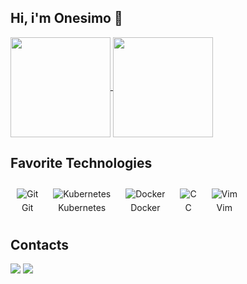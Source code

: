 ## Hi, i'm Onesimo 👋

<a href="https://github.com/anuraghazra/github-readme-stats">
  <img height=160 align="center" src="https://github-readme-stats.vercel.app/api?username=briito&theme=transparent&show_icons=true&card_width=180" />
</a>

<a href="https://github.com/anuraghazra/convoychat">
   <img height=160 align="center" src="https://github-readme-stats.vercel.app/api/top-langs/?username=briito&layout=compact&theme=transparent&card_width=300" />
</a>

## Favorite Technologies

<div display="flex">
    <div style="display: inline-block; text-align: center; margin: 10px;">
      <img src="https://skillicons.dev/icons?i=git" alt="Git" style="display: block; margin: 0 auto;" />
      <div style="margin-top: 5px;">Git</div>
    </div>
    <div style="display: inline-block; text-align: center; margin: 10px;">
      <img src="https://skillicons.dev/icons?i=kubernetes" alt="Kubernetes" style="display: block; margin: 0 auto;" />
      <div style="margin-top: 5px;">Kubernetes</div>
    </div>
    <div style="display: inline-block; text-align: center; margin: 10px;">
      <img src="https://skillicons.dev/icons?i=docker" alt="Docker" style="display: block; margin: 0 auto;" />
      <div style="margin-top: 5px;">Docker</div>
    </div>
    <div style="display: inline-block; text-align: center; margin: 10px;">
      <img src="https://skillicons.dev/icons?i=c" alt="C" style="display: block; margin: 0 auto;" />
      <div style="margin-top: 5px;">C</div>
    </div>
    <div style="display: inline-block; text-align: center; margin: 10px;">
      <img src="https://skillicons.dev/icons?i=vim" alt="Vim" style="display: block; margin: 0 auto;" />
      <div style="margin-top: 5px;">Vim</div>
    </div>
</div>



## Contacts

<div>
 <a href = "https://mail.google.com/mail/u/0/#inbox"><img src="https://img.shields.io/badge/-Gmail-%23333?style=for-the-badge&logo=gmail&logoColor='white'&target='_blank'"></a>
  <a href="https://www.linkedin.com/in/onsbrito" target="_blank"><img src="https://img.shields.io/badge/-LinkedIn-%230077B5?style=for-the-badge&logo=linkedin&logoColor="white" target="_blank"></a> 

</div>


